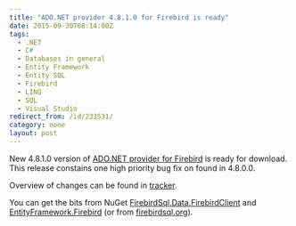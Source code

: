 ```yaml
---
title: "ADO.NET provider 4.8.1.0 for Firebird is ready"
date: 2015-09-30T08:14:00Z
tags:
  - .NET
  - C#
  - Databases in general
  - Entity Framework
  - Entity SQL
  - Firebird
  - LINQ
  - SQL
  - Visual Studio
redirect_from: /id/233531/
category: none
layout: post
---
```

New 4.8.1.0 version of [ADO.NET provider for Firebird][1] is ready for download. This release constains one high priority bug fix on found in 4.8.0.0.

<!-- excerpt -->

Overview of changes can be found in [tracker][4]. 

You can get the bits from NuGet [FirebirdSql.Data.FirebirdClient][2] and [EntityFramework.Firebird][3] (or from [firebirdsql.org][1]).

[1]: http://www.firebirdsql.org/en/net-provider/
[2]: http://www.nuget.org/packages/FirebirdSql.Data.FirebirdClient/
[3]: http://www.nuget.org/packages/EntityFramework.Firebird/
[4]: http://tracker.firebirdsql.org/secure/ReleaseNote.jspa?version=10720&styleName=Text&projectId=10003